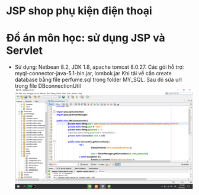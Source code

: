 # JSP shop phụ kiện điện thoại
# Đồ án môn học: sử dụng JSP và Servlet
+ Sử dụng: Netbean 8.2, JDK 1.8, apache tomcat 8.0.27.
Các gói hỗ trợ: myql-connector-java-5.1-bin.jar, lombok.jar
Khi tải về cần create database bằng file perfume.sql trong folder MY_SQL.
Sau đó sửa url trong file DBconnectionUtil
![alt](https://github.com/nhut-py/JSP_SHOP_PHU_KIEN_DIEN_THOAI/blob/main/image/edit_connectdb.png)
